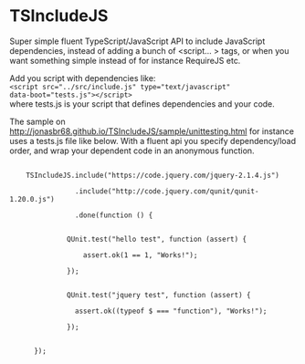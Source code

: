 # TSIncludeJS
Super simple fluent TypeScript/JavaScript API to include JavaScript dependencies, instead of adding a bunch of &lt;script... &gt; tags, or when you want something simple instead of for instance RequireJS etc.

Add you script with dependencies like:    
<code>&lt;script src="../src/include.js" type="text/javascript" data-boot="tests.js">&lt;/script></code>    
where tests.js is your script that defines dependencies and your code. 

The sample on http://jonasbr68.github.io/TSIncludeJS/sample/unittesting.html
for instance uses a tests.js file like below.
With a fluent api you specify dependency/load order, and wrap your dependent code in an anonymous function.
  
<pre><code>
    TSIncludeJS.include("https://code.jquery.com/jquery-2.1.4.js")  <br />
                .include("http://code.jquery.com/qunit/qunit-1.20.0.js")    <br />
                .done(function () {    <br />
   
              QUnit.test("hello test", function (assert) {    <br />
                  assert.ok(1 == 1, "Works!");    <br />
              });    <br />   
    
              QUnit.test("jquery test", function (assert) {    <br />
                assert.ok((typeof $ === "function"), "Works!");    <br />
              });    <br />
    
      });     <br />
</code></pre>     

